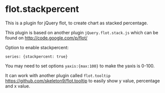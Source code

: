 flot.stackpercent
=================

This is a plugin for jQuery flot, to create chart as stacked percentage.

This plugin is based on another plugin `jQuery.flot.stack.js` which can be found on <http://code.google.com/p/flot/>

Option to enable stackpercent:

```
series: {stackpercent: true}
```

You may need to set options `yaxis:{max:100}` to make the yaxis is 0-100.

It can work with another plugin called `flot.tooltip` <https://github.com/skeleton9/flot.tooltip> to easily show y value, percentage and x value.

